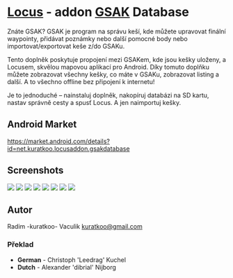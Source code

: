 # [Locus](http://www.locusmap.eu/) - addon [GSAK](http://gsak.net) Database

Znáte GSAK? GSAK je program na správu keší, kde můžete upravovat finální waypointy, přidávat poznámky nebo další pomocné body nebo importovat/exportovat keše z/do GSAKu.

Tento doplněk poskytuje propojení mezi GSAKem, kde jsou kešky uloženy, a Locusem, skvělou mapovou aplikací pro Android. Díky tomuto doplňku můžete zobrazovat všechny kešky, co máte v GSAKu, zobrazovat listing a další. A to všechno offline bez připojení k internetu!

Je to jednoduché – nainstaluj doplněk, nakopíruj databázi na SD kartu, nastav správně cesty a spusť Locus. A jen naimportuj kešky.

## Android Market

https://market.android.com/details?id=net.kuratkoo.locusaddon.gsakdatabase

## Screenshots
[![](http://i.imgur.com/wDRbp.png)](http://i.imgur.com/RhLMs.png)
[![](http://i.imgur.com/20iA6.png)](http://i.imgur.com/f1PU6.png)
[![](http://i.imgur.com/HY2G7.png)](http://i.imgur.com/gRxiW.png)
[![](http://i.imgur.com/7vNe9.png)](http://i.imgur.com/eyppO.png)
[![](http://i.imgur.com/fzfBA.png)](http://i.imgur.com/gq5g8.png)
[![](http://i.imgur.com/SoELb.png)](http://i.imgur.com/T69go.png)
[![](http://i.imgur.com/GPT0L.png)](http://i.imgur.com/yquTP.png)
[![](http://i.imgur.com/MGaZZ.png)](http://i.imgur.com/QRD46.png)

## Autor

Radim -kuratkoo- Vaculik kuratkoo@gmail.com

### Překlad

* **German** - Christoph 'Leedrag' Kuchel
* **Dutch** - Alexander 'dibrial' Nijborg